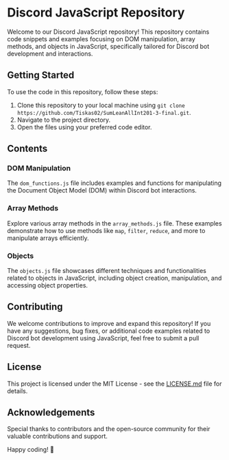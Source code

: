# Discord JavaScript Repository

Welcome to our Discord JavaScript repository! This repository contains code snippets and examples focusing on DOM manipulation, array methods, and objects in JavaScript, specifically tailored for Discord bot development and interactions.

## Getting Started

To use the code in this repository, follow these steps:

1. Clone this repository to your local machine using `git clone https://github.com/Tiskas02/SumLeanAllInt201-3-final.git`.
2. Navigate to the project directory.
3. Open the files using your preferred code editor.

## Contents

### DOM Manipulation

The `dom_functions.js` file includes examples and functions for manipulating the Document Object Model (DOM) within Discord bot interactions.

### Array Methods

Explore various array methods in the `array_methods.js` file. These examples demonstrate how to use methods like `map`, `filter`, `reduce`, and more to manipulate arrays efficiently.

### Objects

The `objects.js` file showcases different techniques and functionalities related to objects in JavaScript, including object creation, manipulation, and accessing object properties.

## Contributing

We welcome contributions to improve and expand this repository! If you have any suggestions, bug fixes, or additional code examples related to Discord bot development using JavaScript, feel free to submit a pull request.

## License

This project is licensed under the MIT License - see the [LICENSE.md](LICENSE.md) file for details.

## Acknowledgements

Special thanks to contributors and the open-source community for their valuable contributions and support.

Happy coding! 🚀
